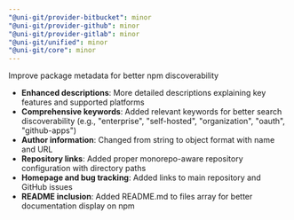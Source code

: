 ```yaml
---
"@uni-git/provider-bitbucket": minor
"@uni-git/provider-github": minor
"@uni-git/provider-gitlab": minor
"@uni-git/unified": minor
"@uni-git/core": minor
---
```


Improve package metadata for better npm discoverability

- **Enhanced descriptions**: More detailed descriptions explaining key features and supported platforms
- **Comprehensive keywords**: Added relevant keywords for better search discoverability (e.g., "enterprise", "self-hosted", "organization", "oauth", "github-apps")
- **Author information**: Changed from string to object format with name and URL
- **Repository links**: Added proper monorepo-aware repository configuration with directory paths
- **Homepage and bug tracking**: Added links to main repository and GitHub issues
- **README inclusion**: Added README.md to files array for better documentation display on npm
